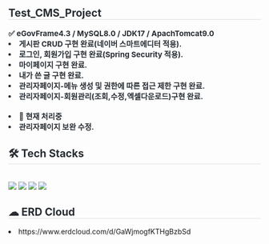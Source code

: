 <div style="text-align: left;"> 
    <h2 style="border-bottom: 1px solid #d8dee4; color: #282d33;"> Test_CMS_Project </h2>  
    <div style="font-weight: 700; font-size: 15px; text-align: left; color: #282d33;"> ✅ eGovFrame4.3 / MySQL8.0 / JDK17 / ApachTomcat9.0 
    <br/>
    <li> 게시판 CRUD 구현 완료(네이버 스마트에디터 적용).</li>
    <li> 로그인, 회원가입 구현 완료(Spring Security 적용).</li>
    <li> 마이페이지 구현 완료.</li>
    <li> 내가 쓴 글 구현 완료. </li>
    <li> 관리자페이지-메뉴 생성 및 권한에 따른 접근 제한 구현 완료.</li>
    <li> 관리자페이지-회원관리(조회,수정,엑셀다운로드)구현 완료.</li>
    <br/>
    <li>📣 현재 처리중</li>
    <li> 관리자페이지 보완 수정. </li>
    </div> 
    <div style="text-align: left;">
    <h2 style="border-bottom: 1px solid #d8dee4; color: #282d33;"> 🛠️ Tech Stacks </h2> <br> 
    <div style="margin: ; text-align: left;" "text-align: left;"> <img src="https://img.shields.io/badge/Spring-6DB33F?style=for-the-badge&logo=Spring&logoColor=white">
          <img src="https://img.shields.io/badge/Java-007396?style=for-the-badge&logo=Java&logoColor=white">
          <img src="https://img.shields.io/badge/MySQL-4479A1?style=for-the-badge&logo=MySQL&logoColor=white">
          <img src="https://img.shields.io/badge/Javascript-F7DF1E?style=for-the-badge&logo=Javascript&logoColor=white">
          </div>
    </div>
    <div style="text-align: left;">
    <h2 style="border-bottom: 1px solid #d8dee4; color: #282d33;"> ☁ ERD Cloud </h2>
    <div style="margin: ; text-align: left;" "text-align: left;"> 
        <li>https://www.erdcloud.com/d/GaWjmogfKTHgBzbSd</li>
    </div>
    

